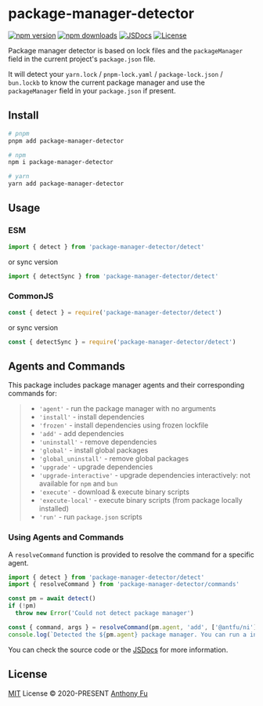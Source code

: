 # package-manager-detector

[![npm version][npm-version-src]][npm-version-href]
[![npm downloads][npm-downloads-src]][npm-downloads-href]
[![JSDocs][jsdocs-src]][jsdocs-href]
[![License][license-src]][license-href]

Package manager detector is based on lock files and the `packageManager` field in the current project's `package.json` file.

It will detect your `yarn.lock` / `pnpm-lock.yaml` / `package-lock.json` / `bun.lockb` to know the current package manager and use the `packageManager` field in your `package.json` if present.

## Install

```sh
# pnpm
pnpm add package-manager-detector

# npm
npm i package-manager-detector

# yarn
yarn add package-manager-detector
```

## Usage

### ESM

```js
import { detect } from 'package-manager-detector/detect'
```

or sync version

```js
import { detectSync } from 'package-manager-detector/detect'
```

### CommonJS

```js
const { detect } = require('package-manager-detector/detect')
```

or sync version

```js
const { detectSync } = require('package-manager-detector/detect')
```

## Agents and Commands

This package includes package manager agents and their corresponding commands for:

> - `'agent'` - run the package manager with no arguments
> - `'install'` - install dependencies
> - `'frozen'` - install dependencies using frozen lockfile
> - `'add'` - add dependencies
> - `'uninstall'` - remove dependencies
> - `'global'` - install global packages
> - `'global_uninstall'` - remove global packages
> - `'upgrade'` - upgrade dependencies
> - `'upgrade-interactive'` - upgrade dependencies interactively: not available for `npm` and `bun`
> - `'execute'` - download & execute binary scripts
> - `'execute-local'` - execute binary scripts (from package locally installed)
> - `'run'` - run `package.json` scripts

### Using Agents and Commands

A `resolveCommand` function is provided to resolve the command for a specific agent.

```ts
import { detect } from 'package-manager-detector/detect'
import { resolveCommand } from 'package-manager-detector/commands'

const pm = await detect()
if (!pm)
  throw new Error('Could not detect package manager')

const { command, args } = resolveCommand(pm.agent, 'add', ['@antfu/ni']) // { cli: 'pnpm', args: ['add', '@antfu/ni'] }
console.log(`Detected the ${pm.agent} package manager. You can run a install with ${command} ${args.join(' ')}`)
```

You can check the source code or the [JSDocs](https://www.jsdocs.io/package/package-manager-detector) for more information.

## License

[MIT](./LICENSE) License © 2020-PRESENT [Anthony Fu](https://github.com/antfu)

<!-- Badges -->

[npm-version-src]: https://img.shields.io/npm/v/package-manager-detector?style=flat&colorA=18181B&colorB=F0DB4F
[npm-version-href]: https://npmjs.com/package/package-manager-detector
[npm-downloads-src]: https://img.shields.io/npm/dm/package-manager-detector?style=flat&colorA=18181B&colorB=F0DB4F
[npm-downloads-href]: https://npmjs.com/package/package-manager-detector
[jsdocs-src]: https://img.shields.io/badge/jsdocs-reference-080f12?style=flat&colorA=18181B&colorB=F0DB4F
[jsdocs-href]: https://www.jsdocs.io/package/package-manager-detector
[license-src]: https://img.shields.io/github/license/antfu-collective/package-manager-detector.svg?style=flat&colorA=18181B&colorB=F0DB4F
[license-href]: https://github.com/antfu-collective/package-manager-detector/blob/main/LICENSE

